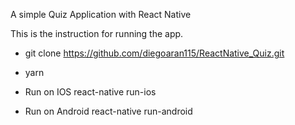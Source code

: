 A simple Quiz Application with React Native

This is the instruction for running the app.

- git clone https://github.com/diegoaran115/ReactNative_Quiz.git

- yarn

- Run on IOS
react-native run-ios
- Run on Android
react-native run-android
